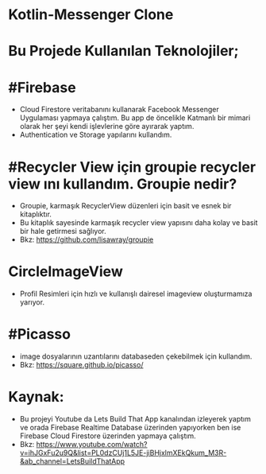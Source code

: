 # Kotlin-Messenger Clone
# Bu Projede Kullanılan Teknolojiler;

# #Firebase
- Cloud Firestore veritabanını kullanarak Facebook Messenger Uygulaması yapmaya çalıştım. Bu app de öncelikle Katmanlı bir mimari olarak her şeyi kendi işlevlerine göre ayırarak yaptım.
- Authentication ve Storage yapılarını kullandım.

# #Recycler View için groupie recycler view ını kullandım. Groupie nedir? 

- Groupie, karmaşık RecyclerView düzenleri için basit ve esnek bir kitaplıktır.
- Bu kitaplık sayesinde karmaşık recycler view yapısını daha kolay ve basit bir hale getirmesi sağlıyor.
- Bkz: https://github.com/lisawray/groupie

# CircleImageView
- Profil Resimleri için hızlı ve kullanışlı dairesel imageview oluşturmamıza  yarıyor.

# #Picasso
- image dosyalarının uzantılarını databaseden çekebilmek için kullandım.
- Bkz: https://square.github.io/picasso/

# Kaynak: 
- Bu projeyi Youtube da Lets Build That App kanalından izleyerek yaptım ve orada Firebase Realtime Database üzerinden yapıyorken ben ise Firebase Cloud Firestore üzerinden yapmaya çalıştım.
- Bkz: https://www.youtube.com/watch?v=ihJGxFu2u9Q&list=PL0dzCUj1L5JE-jiBHjxlmXEkQkum_M3R-&ab_channel=LetsBuildThatApp

